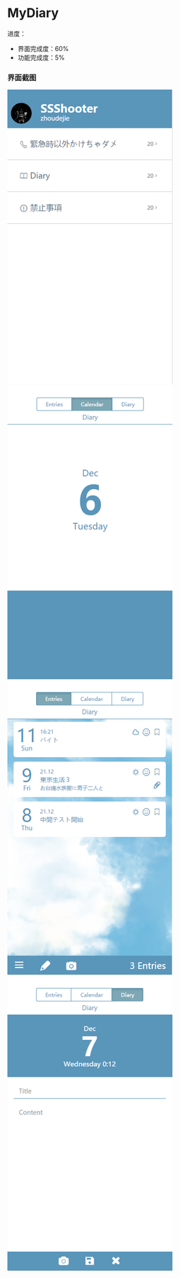 # MyDiary
进度：
* 界面完成度：60%
* 功能完成度：5%
### 界面截图
![image](https://github.com/ssshooter/MyDiary/blob/master/Screenshots/01.png)
![image](https://github.com/ssshooter/MyDiary/blob/master/Screenshots/02.png)
![image](https://github.com/ssshooter/MyDiary/blob/master/Screenshots/03.png)
![image](https://github.com/ssshooter/MyDiary/blob/master/Screenshots/04.png)
